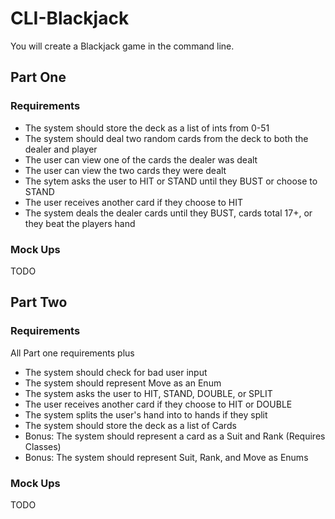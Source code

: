 <h1>CLI-Blackjack</h1>

You will create a Blackjack game in the command line.

<h2>Part One</h2>
<h3>Requirements</h3>
<ul>
  <li>The system should store the deck as a list of ints from 0-51</li>
  <li>The system should deal two random cards from the deck to both the dealer and player</li>
  <li>The user can view one of the cards the dealer was dealt</li>
  <li>The user can view the two cards they were dealt</li>
  <li>The sytem asks the user to HIT or STAND until they BUST or choose to STAND</li>
  <li>The user receives another card if they choose to HIT</li>
  <li>The system deals the dealer cards until they BUST, cards total 17+, or they beat the players hand</li>
</ul>
<h3>Mock Ups</h3>
TODO

<h2>Part Two</h2>
<h3>Requirements</h3>
All Part one requirements plus
<ul>
  <li>The system should check for bad user input</li>
  <li>The system should represent Move as an Enum</li>
  <li>The system asks the user to HIT, STAND, DOUBLE, or SPLIT</li>
  <li>The user receives another card if they choose to HIT or DOUBLE</li>
  <li>The system splits the user's hand into to hands if they split</li>
  <li>The system should store the deck as a list of Cards</li>
  <li>Bonus: The system should represent a card as a Suit and Rank (Requires Classes)</li>
  <li>Bonus: The system should represent Suit, Rank, and Move as Enums</li>
</ul>
<h3>Mock Ups</h3>
TODO
